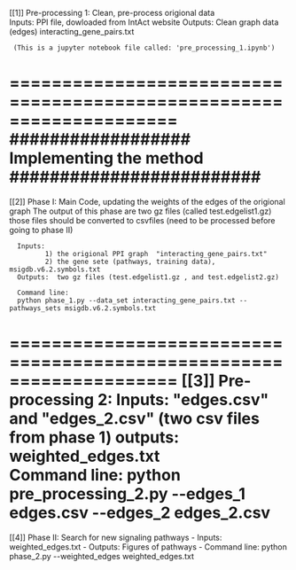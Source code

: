 [[1]] Pre-processing 1:  Clean, pre-process origional data            
      Inputs: PPI file, dowloaded from IntAct website 
      Outputs: Clean graph data (edges)  interacting_gene_pairs.txt
      
     (This is a jupyter notebook file called: 'pre_processing_1.ipynb')

====================================================================
################## Implementing the method #########################
====================================================================
[[2]] Phase I:  Main Code, updating the weights of the edges of the origional graph
      The output of this phase are two gz files (called test.edgelist1.gz)
      those files should be converted to csvfiles
      (need to be processed before going to phase II)  
      
      Inputs:  
             1) the origional PPI graph  "interacting_gene_pairs.txt"
             2) the gene sete (pathways, training data), msigdb.v6.2.symbols.txt         
      Outputs:  two gz files (test.edgelist1.gz , and test.edgelist2.gz)    

      Command line: 
      python phase_1.py --data_set interacting_gene_pairs.txt --pathways_sets msigdb.v6.2.symbols.txt 

====================================================================
[[3]]  Pre-processing 2: 
       Inputs: "edges.csv" and "edges_2.csv"   (two csv files from phase 1)
       outputs: weighted_edges.txt   
       Command line: 
           python  pre_processing_2.py --edges_1 edges.csv --edges_2 edges_2.csv 
======================================================================
[[4]] Phase II: Search for new signaling pathways
     - Inputs:  weighted_edges.txt 
     - Outputs: Figures of pathways
     - Command line:
       python phase_2.py --weighted_edges weighted_edges.txt   

